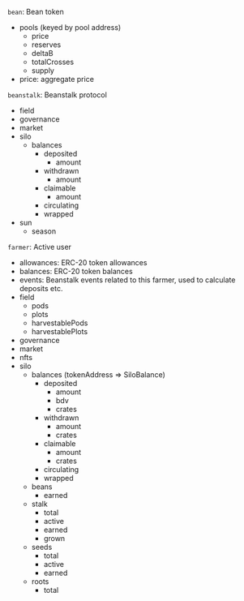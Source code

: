 `bean`: Bean token
- pools (keyed by pool address)
  - price
  - reserves
  - deltaB
  - totalCrosses
  - supply
- price: aggregate price

`beanstalk`: Beanstalk protocol
- field
- governance
- market
- silo
  - balances
    - deposited
      - amount
    - withdrawn
      - amount
    - claimable
      - amount
    - circulating
    - wrapped
- sun
  - season

`farmer`: Active user
- allowances: ERC-20 token allowances
- balances: ERC-20 token balances
- events: Beanstalk events related to this farmer, used to calculate deposits etc.
- field
  - pods
  - plots
  - harvestablePods
  - harvestablePlots
- governance
- market
- nfts
- silo
  - balances (tokenAddress => SiloBalance)
    - deposited
      - amount
      - bdv
      - crates
    - withdrawn
      - amount
      - crates
    - claimable
      - amount
      - crates
    - circulating
    - wrapped
  - beans
    - earned
  - stalk
    - total
    - active
    - earned
    - grown
  - seeds
    - total
    - active
    - earned
  - roots
    - total